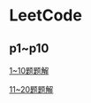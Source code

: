 # LeetCode

## p1~p10

[1~10题题解](LeetCode/p1_10/README.md)



[11~20题题解](LeetCode/p11_20/README.md)

